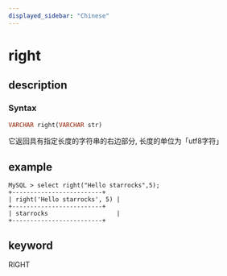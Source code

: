```yaml
---
displayed_sidebar: "Chinese"
---
```


# right

## description

### Syntax

```Haskell
VARCHAR right(VARCHAR str)
```

它返回具有指定长度的字符串的右边部分, 长度的单位为「utf8字符」

## example

```Plain Text
MySQL > select right("Hello starrocks",5);
+-------------------------+
| right('Hello starrocks', 5) |
+-------------------------+
| starrocks                   |
+-------------------------+
```

## keyword

RIGHT
